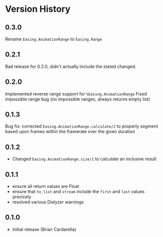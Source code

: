 # Version History

## 0.3.0

Rename `Easing.AnimationRange` to `Easing.Range`

## 0.2.1

Bad release for 0.2.0, didn't actually include the stated changed.

## 0.2.0

Implemented reverse range support for `%Easing.AnimationRange`
Fixed impossible range bug (no impossible ranges, always returns empty list)

## 0.1.3

Bug fix: corrected `Easing.AnimationRange.calculate/2` to properly segment based upon frames within the framerate over the given duration

## 0.1.2
* Changed `Easing.AnimationRange.size/1` to calculate an inclusive result

## 0.1.1

* ensure all return values are Float
* ensure that `to_list` and `stream` include the `first` and `last` values precicely
* resolved various Dialyzer warnings

## 0.1.0

* Initial release (Brian Cardarella)